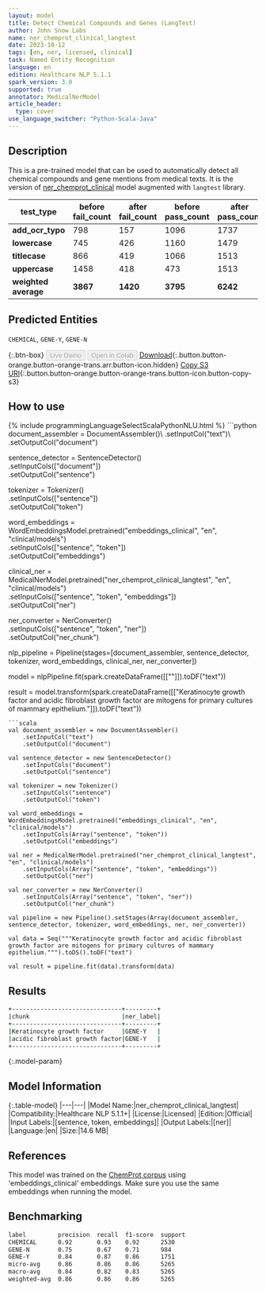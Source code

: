 ```yaml
---
layout: model
title: Detect Chemical Compounds and Genes (LangTest)
author: John Snow Labs
name: ner_chemprot_clinical_langtest
date: 2023-10-12
tags: [en, ner, licensed, clinical]
task: Named Entity Recognition
language: en
edition: Healthcare NLP 5.1.1
spark_version: 3.0
supported: true
annotator: MedicalNerModel
article_header:
  type: cover
use_language_switcher: "Python-Scala-Java"
---
```


## Description

This is a pre-trained model that can be used to automatically detect all chemical compounds and gene mentions from medical texts. It is the version of [ner_chemprot_clinical](https://nlp.johnsnowlabs.com/2021/03/31/ner_chemprot_clinical_en.html) model augmented with `langtest` library.

| **test_type**        | **before fail_count** | **after fail_count** | **before pass_count** | **after pass_count** | **minimum pass_rate** | **before pass_rate** | **after pass_rate** |
|----------------------|-----------------------|----------------------|-----------------------|----------------------|-----------------------|----------------------|---------------------|
| **add_ocr_typo**     | 798                   | 157                  | 1096                  | 1737                 | 70%                   | 58%                  | 92%                 |
| **lowercase**        | 745                   | 426                  | 1160                  | 1479                 | 70%                   | 61%                  | 78%                 |
| **titlecase**        | 866                   | 419                  | 1066                  | 1513                 | 70%                   | 55%                  | 78%                 |
| **uppercase**        | 1458                  | 418                  | 473                   | 1513                 | 70%                   | 24%                  | 78%                 |
| **weighted average** | **3867**              | **1420**             | **3795**              | **6242**             | **70%**               | **49.53%**           | **81.47%**          |

## Predicted Entities

`CHEMICAL`, `GENE-Y`, `GENE-N`

{:.btn-box}
<button class="button button-orange" disabled>Live Demo</button>
<button class="button button-orange" disabled>Open in Colab</button>
[Download](https://s3.amazonaws.com/auxdata.johnsnowlabs.com/clinical/models/ner_chemprot_clinical_langtest_en_5.1.1_3.0_1697142261462.zip){:.button.button-orange.button-orange-trans.arr.button-icon.hidden}
[Copy S3 URI](s3://auxdata.johnsnowlabs.com/clinical/models/ner_chemprot_clinical_langtest_en_5.1.1_3.0_1697142261462.zip){:.button.button-orange.button-orange-trans.button-icon.button-copy-s3}

## How to use



<div class="tabs-box" markdown="1">
{% include programmingLanguageSelectScalaPythonNLU.html %}
```python
document_assembler = DocumentAssembler()\
    .setInputCol("text")\
    .setOutputCol("document")
         
sentence_detector = SentenceDetector()\
    .setInputCols(["document"])\
    .setOutputCol("sentence")

tokenizer = Tokenizer()\
    .setInputCols(["sentence"])\
    .setOutputCol("token")

word_embeddings = WordEmbeddingsModel.pretrained("embeddings_clinical", "en", "clinical/models")\
    .setInputCols(["sentence", "token"])\
    .setOutputCol("embeddings")

clinical_ner = MedicalNerModel.pretrained("ner_chemprot_clinical_langtest", "en", "clinical/models") \
    .setInputCols(["sentence", "token", "embeddings"]) \
    .setOutputCol("ner")

ner_converter = NerConverter()\
 	  .setInputCols(["sentence", "token", "ner"])\
 	  .setOutputCol("ner_chunk")

nlp_pipeline = Pipeline(stages=[document_assembler, sentence_detector, tokenizer, word_embeddings, clinical_ner, ner_converter])

model = nlpPipeline.fit(spark.createDataFrame([[""]]).toDF("text"))

result = model.transform(spark.createDataFrame([["Keratinocyte growth factor and acidic fibroblast growth factor are mitogens for primary cultures of mammary epithelium."]]).toDF("text"))
```
```scala
val document_assembler = new DocumentAssembler()
    .setInputCol("text")
    .setOutputCol("document")
         
val sentence_detector = new SentenceDetector()
    .setInputCols("document")
    .setOutputCol("sentence")

val tokenizer = new Tokenizer()
    .setInputCols("sentence")
    .setOutputCol("token")

val word_embeddings = WordEmbeddingsModel.pretrained("embeddings_clinical", "en", "clinical/models")
    .setInputCols(Array("sentence", "token"))
    .setOutputCol("embeddings")

val ner = MedicalNerModel.pretrained("ner_chemprot_clinical_langtest", "en", "clinical/models")
    .setInputCols(Array("sentence", "token", "embeddings"))
    .setOutputCol("ner")

val ner_converter = new NerConverter()
 	.setInputCols(Array("sentence", "token", "ner"))
 	.setOutputCol("ner_chunk")

val pipeline = new Pipeline().setStages(Array(document_assembler, sentence_detector, tokenizer, word_embeddings, ner, ner_converter))

val data = Seq("""Keratinocyte growth factor and acidic fibroblast growth factor are mitogens for primary cultures of mammary epithelium.""").toDS().toDF("text")

val result = pipeline.fit(data).transform(data)
```
</div>

## Results

```bash
+-------------------------------+---------+
|chunk                          |ner_label|
+-------------------------------+---------+
|Keratinocyte growth factor     |GENE-Y   |
|acidic fibroblast growth factor|GENE-Y   |
+-------------------------------+---------+
```

{:.model-param}
## Model Information

{:.table-model}
|---|---|
|Model Name:|ner_chemprot_clinical_langtest|
|Compatibility:|Healthcare NLP 5.1.1+|
|License:|Licensed|
|Edition:|Official|
|Input Labels:|[sentence, token, embeddings]|
|Output Labels:|[ner]|
|Language:|en|
|Size:|14.6 MB|

## References

This model was trained on the <a href="https://biocreative.bioinformatics.udel.edu/"> ChemProt corpus</a> using 'embeddings_clinical' embeddings. Make sure you use the same embeddings when running the model.

## Benchmarking

```bash
label         precision  recall  f1-score  support 
CHEMICAL      0.92       0.93    0.92      2530    
GENE-N        0.75       0.67    0.71      984     
GENE-Y        0.84       0.87    0.86      1751    
micro-avg     0.86       0.86    0.86      5265    
macro-avg     0.84       0.82    0.83      5265    
weighted-avg  0.86       0.86    0.86      5265    
```